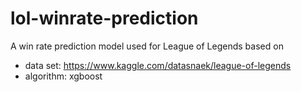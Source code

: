 # lol-winrate-prediction
A win rate prediction model used for League of Legends based on
* data set: https://www.kaggle.com/datasnaek/league-of-legends
* algorithm: xgboost
